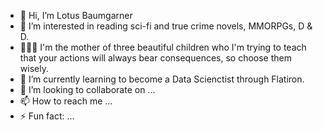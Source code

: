 - 👋 Hi, I’m Lotus Baumgarner
- 👀 I’m interested in reading sci-fi and true crime novels, MMORPGs, D & D.
- 👩‍👧‍👦 I'm the mother of three beautiful children who I'm trying to teach that your actions will always bear consequences, so choose them wisely.
- 🌱 I’m currently learning to become a Data Scienctist through Flatiron.
- 💞️ I’m looking to collaborate on ...
- 📫 How to reach me ...
- ⚡ Fun fact: ...

<!---
Lotus-baumgarner/Lotus-baumgarner is a ✨ special ✨ repository because its `README.md` (this file) appears on your GitHub profile.
You can click the Preview link to take a look at your changes.
--->
